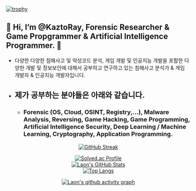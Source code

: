 [![trophy](https://github-profile-trophy.vercel.app/?username=KaztoRay&theme=algolia&column=10)](https://github.com/Luon/)

## 💫 Hi, I’m @KaztoRay, Forensic Researcher & Game Propgrammer & Artificial Intelligence Programmer. 💫 

- 다양한 다양한 침해사고 및 악성코드 분석, 게임 개발 및 인공지능 개발을 포함한 다양한 개발 및 정보보안에 대해서 공부하고 연구하고 있는 침해사고 분석가 & 게임 개발자 & 인공지능 개발자입니다.

- ## 제가 공부하는 분야들은 아래와 같습니다. 

  - ### Forensic (OS, Cloud, OSINT, Registry,...), Malware Analysis, Reversing, Game Hacking, Game Programming, Artificial Intelligence Security, Deep Learning / Machine Learning, Cryptography, Application Programming.

<div align = "center">

[![GitHub Streak](https://github-readme-streak-stats.herokuapp.com/?user=KaztoRay&theme=holi-theme)](https://git.io/streak-stats)

[![Solved.ac Profile](http://mazassumnida.wtf/api/v2/generate_badge?boj=dsph9245)](https://solved.ac/dsph9245) <br/>
[![Laon's GitHub Stats](https://github-readme-stats.vercel.app/api?username=KaztoRay&hide=contribs,prs&show_icons=true&theme=ambient_gradient)](https://github.com/anuraghazra/github-readme-stats)
<br>
[![Top Langs](https://github-readme-stats.vercel.app/api/top-langs/?username=KaztoRay&langs_count=10&hide=contribs,prs&show_icons=true&theme=ambient_gradient)](https://github.com/anuraghazra/github-readme-stats)

[![Laon's github activity graph](https://github-readme-activity-graph.vercel.app/graph?username=KaztoRay&theme=react-dark&border=true)](https://github.com/ashutosh00710/github-readme-activity-graph)

</div>
 
 
